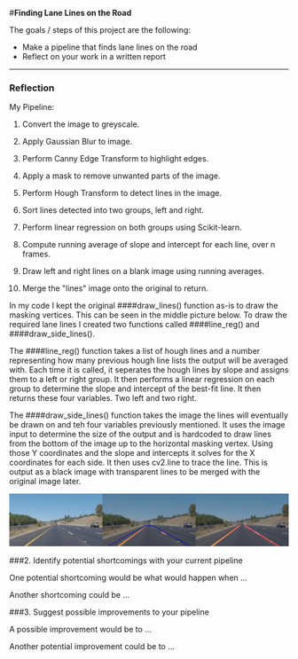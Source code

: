 #**Finding Lane Lines on the Road** 

The goals / steps of this project are the following:
* Make a pipeline that finds lane lines on the road
* Reflect on your work in a written report


[//]: # (Image References)

[image1]: ./output_images/output_solidYellowCurve.png "Solid Yellow Curve"

---

### Reflection

My Pipeline:

1. Convert the image to greyscale.

2. Apply Gaussian Blur to image.

3. Perform Canny Edge Transform to highlight edges.

4. Apply a mask to remove unwanted parts of the image.

5. Perform Hough Transform to detect lines in the image.

6. Sort lines detected into two groups, left and right.

7. Perform linear regression on both groups using Scikit-learn.

8. Compute running average of slope and intercept for each line, over n frames.

9. Draw left and right lines on a blank image using running averages.

10. Merge the "lines" image onto the original to return.

In my code I kept the original ####draw_lines() function as-is to draw the masking vertices. This can be seen in the middle picture below. To draw the required lane lines I created two functions called ####line_reg() and ####draw_side_lines(). 

The ####line_reg() function takes a list of hough lines and a number representing how many previous hough line lists the output will be averaged with. Each time it is called, it seperates the hough lines by slope and assigns them to a left or right group. It then performs a linear regression on each group to determine the slope and intercept of the best-fit line. It then returns these four variables. Two left and two right.

The ####draw_side_lines() function takes the image the lines will eventually be drawn on and teh four variables previously mentioned. It uses the image input to determine the size of the output and is hardcoded to draw lines from the bottom of the image up to the horizontal masking vertex. Using those Y coordinates and the slope and intercepts it solves for the X coordinates for each side. It then uses cv2.line to trace the line. This is output as a black image with transparent lines to be merged with the original image later.


![alt text][image1]


###2. Identify potential shortcomings with your current pipeline


One potential shortcoming would be what would happen when ... 

Another shortcoming could be ...


###3. Suggest possible improvements to your pipeline

A possible improvement would be to ...

Another potential improvement could be to ...
